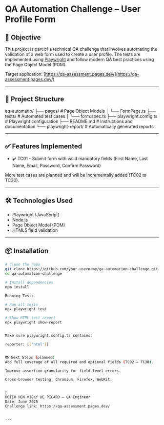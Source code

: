 # QA Automation Challenge – User Profile Form

## 🧪 Objective

This project is part of a technical QA challenge that involves automating the validation of a web form used to create a user profile. The tests are implemented using [Playwright](https://playwright.dev/) and follow modern QA best practices using the Page Object Model (POM).

Target application: [https://qa-assessment.pages.dev/](https://qa-assessment.pages.dev/)

---

## 🚀 Project Structure

aq-automatio/
├── pages/ # Page Object Models
│ └── FormPage.ts
├── tests/ # Automated test cases
│ └── form.spec.ts
├── playwright.config.ts # Playwright configuration
├── README.md # Instructions and documentation
└── playwright-report/ # Automatically generated reports


---

## ✅ Features Implemented

- ✔️ TC01 - Submit form with valid mandatory fields (First Name, Last Name, Email, Password, Confirm Password)

More test cases are planned and will be incrementally added (TC02 to TC30).

---

## 🛠️ Technologies Used

- Playwright (JavaScript)
- Node.js
- Page Object Model (POM)
- HTML5 field validation

---

## 📦 Installation

```bash
# Clone the repo
git clone https://github.com/your-username/qa-automation-challenge.git
cd qa-automation-challenge

# Install dependencies
npm install

Running Tests

# Run all tests
npx playwright test

# Show HTML test report
npx playwright show-report


Make sure playwright.config.ts contains:

reporter: [['html']]


📚 Next Steps (planned)
Add full coverage of all required and optional fields (TC02 → TC30).

Improve assertion granularity for field-level errors.

Cross-browser testing: Chromium, Firefox, WebKit.


👤 
HOTIO HEN VICKY DE PICARD – QA Engineer
Date: June 2025
Challenge link: https://qa-assessment.pages.dev/


---